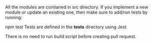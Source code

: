 All the modules are contianed in src directory. If you implement a new module or update an existing one, then make sure to add/run tests by running:

npm test
Tests are defined in the __tests__ directory using Jest.

There is no need to run build script before creating pull request.
